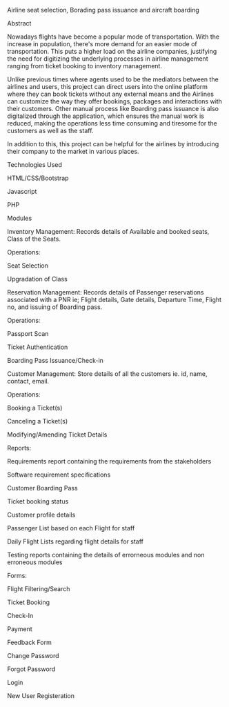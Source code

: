Airline seat selection, Borading pass issuance and aircraft boarding

Abstract

Nowadays flights have become a popular mode of transportation. With the increase in population, there's more demand for an easier mode of transportation. This puts a higher load on the airline companies, justifying the need for digitizing the underlying processes in airline management ranging from ticket booking to inventory management.

Unlike previous times where agents used to be the mediators between the airlines and users, this project can direct users into the online platform where they can book tickets without any external means and the Airlines can customize the way they offer bookings, packages and interactions with their customers. Other manual process like Boarding pass issuance is also digitalized through the application, which ensures the manual work is reduced, making the operations less time consuming and tiresome for the customers as well as the staff.

In addition to this, this project can be helpful for the airlines by introducing their company to the market in various places.

Technologies Used

HTML/CSS/Bootstrap

Javascript

PHP

Modules

Inventory Management: Records details of Available and booked seats, Class of the Seats.

 Operations:

Seat Selection

Upgradation of Class

Reservation Management: Records details of Passenger reservations associated with a PNR ie; Flight details, Gate details, Departure Time, Flight no, and issuing of Boarding pass.

 Operations:

Passport Scan

Ticket Authentication

Boarding Pass Issuance/Check-in

Customer Management: Store details of all the customers ie. id, name, contact, email.

 Operations:

Booking a Ticket(s)

Canceling a Ticket(s)

Modifying/Amending Ticket Details

Reports:

Requirements report containing the requirements from the stakeholders

Software requirement specifications

Customer Boarding Pass

Ticket booking status

Customer profile details

Passenger List based on each Flight for staff

Daily Flight Lists regarding flight details for staff

Testing reports containing the details of errorneous modules and non erroneous modules

Forms:

Flight Filtering/Search

Ticket Booking

Check-In

Payment

Feedback Form

Change Password

Forgot Password

Login

New User Registeration

